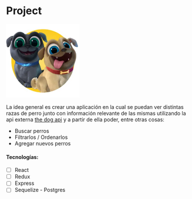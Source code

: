

#  Project 

<p align="left">
  <img height="200" src="./dog.png" />
</p>



La idea general es crear una aplicación en la cual se puedan ver distintas razas de perro junto con información relevante de las mismas utilizando la api externa [the dog api](https://thedogapi.com/) y a partir de ella poder, entre otras cosas:

  - Buscar perros
  - Filtrarlos / Ordenarlos
  - Agregar nuevos perros


#### Tecnologías:
- [ ] React
- [ ] Redux
- [ ] Express
- [ ] Sequelize - Postgres
